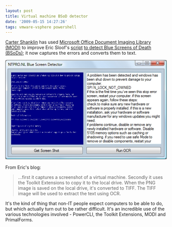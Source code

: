 ```yaml
---
layout: post
title: Virtual machine BSoD detector
date: '2009-05-15 14:27:26'
tags: vmware-vsphere powershell
---
```



[Carter Shanklin](http://www.twitter.com/cshanklin) has used [Microsoft Office Document Imaging Library (MODI)](http://www.codeproject.com/KB/office/modi.aspx?fid=172151&df=90&mpp=25&noise=3&sort=Position&view=Quick&fr=76&select=1629759) to improve Eric Sloof's [script](http://www.ntpro.nl/blog/archives/1100-Virtual-Machine-Blue-Screen-detector.html) [ to detect Blue Screens of Death (BSoDs)](http://www.ntpro.nl/blog/archives/1100-Virtual-Machine-Blue-Screen-detector.html); it now captures the errors and converts them to text.

![BlueScreenDetector](/assets/BlueScreenDetector.jpg)

From Eric's blog:

> ...first it captures a screenshot of a virtual machine. Secondly it uses the Toolkit Extensions to copy it to the local drive. When the PNG image is saved on the local drive, it's converted to TIFF. The TIFF image will be used to extract the text using OCR.

It's the kind of thing that non-IT people expect computers to be able to do, but which actually turn out to be rather difficult. It's an incredible use of the various technologies involved  - PowerCLI, the Toolkit Extensions, MODI and PrimalForms.